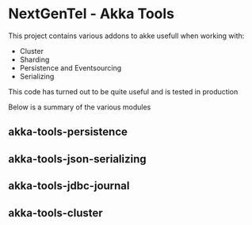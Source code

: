 NextGenTel - Akka Tools
==========================

This project contains various addons to akke usefull when working with:

* Cluster
* Sharding
* Persistence and Eventsourcing
* Serializing

This code has turned out to be quite useful and is tested in production

Below is a summary of the various modules

akka-tools-persistence
-------------------------------

akka-tools-json-serializing
-------------------------------

akka-tools-jdbc-journal
-------------------------------


akka-tools-cluster
-------------------------------

